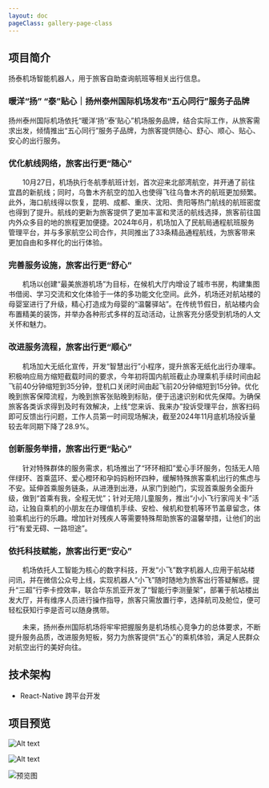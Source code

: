 ```yaml
---
layout: doc
pageClass: gallery-page-class
---
```


## 项目简介 ##

扬泰机场智能机器人，用于旅客自助查询航班等相关出行信息。

### 暖洋“扬” “泰”贴心｜扬州泰州国际机场发布“五心同行”服务子品牌 ###

扬州泰州国际机场依托“暖洋‘扬’‘泰’贴心”机场服务品牌，结合实际工作，从旅客需求出发，倾情推出“五心同行”服务子品牌，为旅客提供随心、舒心、顺心、贴心、安心的出行服务。

### 优化航线网络，旅客出行更“随心” ###

　　10月27日，机场执行冬航季航班计划，首次迎来北部湾航空，并开通了前往宜昌的新航线；同时，乌鲁木齐航空的加入也使得飞往乌鲁木齐的航班更加频繁。此外，海口航线得以恢复，昆明、成都、重庆、沈阳、贵阳等热门航线的航班密度也得到了提升。航线的更新为旅客提供了更加丰富和灵活的航线选择，旅客前往国内外众多目的地的旅程更加便捷。2024年6月，机场加入了民航局通程航班服务管理平台，并与多家航空公司合作，共同推出了33条精品通程航线，为旅客带来更加自由和多样化的出行体验。

### 完善服务设施，旅客出行更“舒心” ###

　　机场以创建“最美旅游机场”为目标，在候机大厅内增设了城市书房，构建集图书借阅、学习交流和文化体验于一体的多功能文化空间。此外，机场还对航站楼的母婴室进行了升级，精心打造成为母婴的“温馨驿站”。在传统节假日，航站楼内会布置精美的装饰，并举办各种形式多样的互动活动，让旅客充分感受到机场的人文关怀和魅力。

### 改进服务流程，旅客出行更“顺心” ###

　　机场加大无纸化宣传，开发“智慧出行”小程序，提升旅客无纸化出行办理率。积极响应局方缩短截载时间的要求，今年初将国内航班截止办理乘机手续时间由起飞前40分钟缩短到35分钟，登机口关闭时间由起飞前20分钟缩短到15分钟。优化晚到旅客保障流程，为晚到旅客张贴晚到标贴，便于迅速识别和优先保障。为确保旅客各类诉求得到及时有效解决，上线“您来诉、我来办”投诉受理平台，旅客扫码即可反馈出行问题，工作人员第一时间现场解决，截至2024年11月底机场投诉量较去年同期下降了28.9%。

### 创新服务举措，旅客出行更“贴心” ###

　　针对特殊群体的服务需求，机场推出了“环环相扣”爱心手环服务，包括无人陪伴绿环、首乘蓝环、爱心橙环和孕妈妈粉环四种，缓解特殊旅客乘机出行的焦虑与不安。延伸首乘服务链条，从进港到出港，从家门到舱门，实现首乘服务全面升级，做到“首乘有我，全程无忧”；针对无陪儿童服务，推出“小小飞行家闯关卡”活动，让独自乘机的小朋友在办理值机手续、安检、候机和登机等环节盖章留念，体验乘机出行的乐趣。增加针对残疾人等需要特殊帮助旅客的温馨举措，让他们的出行“有爱无碍、一路坦途”。

### 依托科技赋能，旅客出行更“安心” ###

　　机场依托人工智能为核心的数字科技，开发“小飞”数字机器人,应用于航站楼问讯，并在微信公众号上线，实现机器人“小飞”随时随地为旅客出行答疑解惑。提升“三超”行李卡控效率，联合华东凯亚开发了“智能行李测量架”，部署于航站楼出发大厅，并有维序人员进行操作指导，旅客只需放置行李，选择航司及舱位，便可轻松获知行李是否可以随身携带。

　　未来，扬州泰州国际机场将牢牢把握服务是机场核心竞争力的总体要求，不断提升服务品质，改进服务短板，努力为旅客提供“五心”的乘机体验，满足人民群众对航空出行的美好向往。

## 技术架构 ##

- React-Native 跨平台开发

## 项目预览 ##

<div class="grid grid-cols-3 gap-2">

![Alt text](/images/robot_welcome.png)

![Alt text](/images/3-2.png)

![预览图](/images/20241217135539.jpg)


</div>
